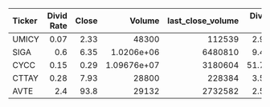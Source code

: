| Ticker   |   Divid Rate |   Close |          Volume |   last_close_volume |   Divid % | 5_Days_pos   | above_SMA_50   |
|:---------|-------------:|--------:|----------------:|--------------------:|----------:|:-------------|:---------------|
| UMICY    |         0.07 |    2.33 | 48300           |              112539 |      2.96 | True         | True           |
| SIGA     |         0.6  |    6.35 |     1.0206e+06  |             6480810 |      9.45 | True         | True           |
| CYCC     |         0.15 |    0.29 |     1.09676e+07 |             3180604 |     51.72 | True         | False          |
| CTTAY    |         0.28 |    7.93 | 28800           |              228384 |      3.58 | True         | True           |
| AVTE     |         2.4  |   93.8  | 29132           |             2732582 |      2.56 | False        | True           |